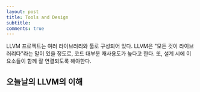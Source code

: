 ```yaml
---
layout: post
title: Tools and Design
subtitle:
comments: true
---
```


LLVM 프로젝트는 여러 라이브러리와 툴로 구성되어 있다. LLVM은 "모든 것이 라이브러리다"라는 말이 있을 정도로, 코드 대부분 재사용도가 높다고 한다. 또, 설계 시에 이 요소들이 함께 잘 연결되도록 해야한다.

## 오늘날의 LLVM의 이해



